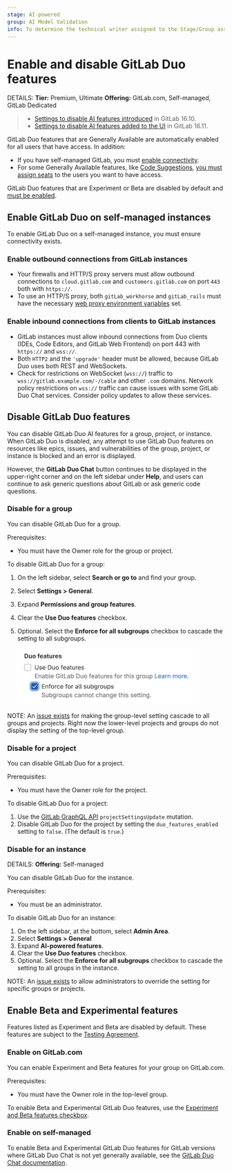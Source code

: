```yaml
---
stage: AI-powered
group: AI Model Validation
info: To determine the technical writer assigned to the Stage/Group associated with this page, see https://handbook.gitlab.com/handbook/product/ux/technical-writing/#assignments
---
```


# Enable and disable GitLab Duo features

DETAILS:
**Tier:** Premium, Ultimate
**Offering:** GitLab.com, Self-managed, GitLab Dedicated

> - [Settings to disable AI features introduced](https://gitlab.com/groups/gitlab-org/-/epics/12404) in GitLab 16.10.
> - [Settings to disable AI features added to the UI](https://gitlab.com/gitlab-org/gitlab/-/issues/441489) in GitLab 16.11.

GitLab Duo features that are Generally Available are automatically enabled for all users that have access.
In addition:

- If you have self-managed GitLab, you must
  [enable connectivity](#enable-gitlab-duo-on-self-managed-instances).
- For some Generally Available features, like [Code Suggestions](project/repository/code_suggestions/index.md),
  [you must assign seats](../subscriptions/subscription-add-ons.md#assign-gitlab-duo-pro-seats)
  to the users you want to have access.

GitLab Duo features that are Experiment or Beta are disabled by default
and [must be enabled](#enable-beta-and-experimental-features).

## Enable GitLab Duo on self-managed instances

To enable GitLab Duo on a self-managed instance, you must ensure connectivity exists.

### Enable outbound connections from GitLab instances

- Your firewalls and HTTP/S proxy servers must allow outbound connections
  to `cloud.gitlab.com` and `customers.gitlab.com` on port `443` both with `https://`.
- To use an HTTP/S proxy, both `gitLab_workhorse` and `gitLab_rails` must have the necessary
  [web proxy environment variables](https://docs.gitlab.com/omnibus/settings/environment-variables.html) set.

### Enable inbound connections from clients to GitLab instances

- GitLab instances must allow inbound connections from Duo clients (IDEs, Code Editors, and GitLab Web Frontend)
  on port 443 with `https://` and `wss://`.
- Both `HTTP2` and the `'upgrade'` header must be allowed, because GitLab Duo
  uses both REST and WebSockets.
- Check for restrictions on WebSocket (`wss://`) traffic to `wss://gitlab.example.com/-/cable` and other `.com` domains.
  Network policy restrictions on `wss://` traffic can cause issues with some GitLab Duo Chat
  services. Consider policy updates to allow these services.

## Disable GitLab Duo features

You can disable GitLab Duo AI features for a group, project, or instance.
When GitLab Duo is disabled, any attempt to use GitLab Duo features on resources like epics,
issues, and vulnerabilities of the group,
project, or instance is blocked and an error is displayed.

However, the **GitLab Duo Chat** button continues to be displayed in the upper-right corner 
and on the left sidebar under **Help**, and users can continue to ask generic questions about GitLab or ask generic code questions.

### Disable for a group

You can disable GitLab Duo for a group.

Prerequisites:

- You must have the Owner role for the group or project.

To disable GitLab Duo for a group:

<!-- vale gitlab.Substitutions = NO -->
1. On the left sidebar, select **Search or go to** and find your group.
1. Select **Settings > General**.
1. Expand **Permissions and group features**.
1. Clear the **Use Duo features** checkbox.
1. Optional. Select the **Enforce for all subgroups** checkbox to cascade the setting to
   all subgroups.

   ![Cascading setting](img/disable_duo_features_v17_0.png)
<!-- vale gitlab.Substitutions = YES -->

NOTE:
An [issue exists](https://gitlab.com/gitlab-org/gitlab/-/issues/448709) for making the group-level
setting cascade to all groups and projects. Right now the lower-level projects and groups do not
display the setting of the top-level group.

### Disable for a project

You can disable GitLab Duo for a project.

Prerequisites:

- You must have the Owner role for the project.

To disable GitLab Duo for a project:

1. Use the [GitLab GraphQL API](../api/graphql/getting_started.md)
   `projectSettingsUpdate` mutation.
1. Disable GitLab Duo for the project by setting the `duo_features_enabled` setting to `false`.
   (The default is `true`.)

### Disable for an instance

DETAILS:
**Offering:** Self-managed

You can disable GitLab Duo for the instance.

Prerequisites:

- You must be an administrator.

To disable GitLab Duo for an instance:

<!-- vale gitlab.Substitutions = NO -->
1. On the left sidebar, at the bottom, select **Admin Area**.
1. Select **Settings > General**
1. Expand **AI-powered features**.
1. Clear the **Use Duo features** checkbox.
1. Optional. Select the **Enforce for all subgroups** checkbox to cascade
   the setting to all groups in the instance.
<!-- vale gitlab.Substitutions = YES -->

NOTE:
An [issue exists](https://gitlab.com/gitlab-org/gitlab/-/issues/441532) to allow administrators
to override the setting for specific groups or projects.

## Enable Beta and Experimental features

Features listed as Experiment and Beta are disabled by default.
These features are subject to the [Testing Agreement](https://handbook.gitlab.com/handbook/legal/testing-agreement/).

### Enable on GitLab.com

You can enable Experiment and Beta features for your group on GitLab.com.

Prerequisites:

- You must have the Owner role in the top-level group.

To enable Beta and Experimental GitLab Duo features, use the [Experiment and Beta features checkbox](group/manage.md#enable-experiment-and-beta-features).

### Enable on self-managed

To enable Beta and Experimental GitLab Duo features for GitLab versions where GitLab Duo Chat is not yet generally available, see the [GitLab Duo Chat documentation](gitlab_duo_chat.md#for-self-managed).
